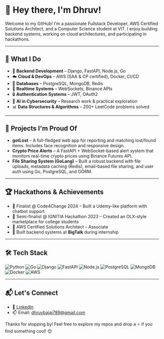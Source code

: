 # 👋 Hey there, I'm Dhruv!

Welcome to my GitHub! I'm a passionate Fullstack Developer, AWS Certified Solutions Architect, and a Computer Science student at VIT. I enjoy building backend systems, working on cloud architectures, and participating in hackathons.

---

## 🧠 What I Do

- 🔧 **Backend Development** – Django, FastAPI, Node.js, Go
- ☁️ **Cloud & DevOps** – AWS (SAA & CP certified), Docker, CI/CD
- 📂 **Databases** – PostgreSQL, MongoDB, Redis
- 📡 **Realtime Systems** – WebSockets, Binance APIs
- 🔒 **Authentication Systems** – JWT, OAuth2
- 🧠 **AI in Cybersecurity** – Research work & practical exploration
- 📊 **Data Structures & Algorithms** – 200+ LeetCode problems solved

---

## 🚀 Projects I'm Proud Of

- **gotLost** – A full-fledged web app for reporting and matching lost/found items. Includes face recognition and responsive design.
- **Crypto Price Alerts** – A FastAPI + WebSocket-based alert system that monitors real-time crypto prices using Binance Futures API.
- **File Sharing System (GoLang)** – Built a robust backend with file uploads, metadata caching (Redis), email-based file sharing, and user auth using Go, PostgreSQL, and GORM.

---

## 🏆 Hackathons & Achievements

- 🥇 Finalist @ Code4Change 2024 – Built a Udemy-like platform with chatbot support
- 🏅 Semi-finalist @ IGNITIA Hackathon 2023 – Created an OLX-style marketplace for college students
- 📜 AWS Certified Solutions Architect – Associate
- 🧠 Built backend systems at **BigTalk** during internship

---

## 🛠️ Tech Stack

![Python](https://img.shields.io/badge/-Python-black?style=flat-square&logo=python)
![Go](https://img.shields.io/badge/-Go-blue?style=flat-square&logo=go)
![Django](https://img.shields.io/badge/-Django-darkgreen?style=flat-square&logo=django)
![FastAPI](https://img.shields.io/badge/-FastAPI-teal?style=flat-square&logo=fastapi)
![Node.js](https://img.shields.io/badge/-Node.js-black?style=flat-square&logo=node.js)
![PostgreSQL](https://img.shields.io/badge/-PostgreSQL-blue?style=flat-square&logo=postgresql)
![MongoDB](https://img.shields.io/badge/-MongoDB-darkgreen?style=flat-square&logo=mongodb)
![Docker](https://img.shields.io/badge/-Docker-blue?style=flat-square&logo=docker)
![AWS](https://img.shields.io/badge/-AWS-orange?style=flat-square&logo=amazon-aws)

---

## 📬 Let's Connect

- 💼 [LinkedIn](https://www.linkedin.com/in/dhruv-bajaj-10ab42242/)
- 📫 Email: dhruvbajaj789@gmail.com
<!-- - 🌐 Portfolio: [your-website.com](https://your-website.com) -->


Thanks for stopping by! Feel free to explore my repos and drop a ⭐ if you find something cool! 😊
